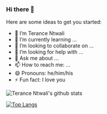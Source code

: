 ### Hi there 👋

Here are some ideas to get you started:

- 🔭 I’m Terance Ntwali
- 🌱 I’m currently learning ...
- 👯 I’m looking to collaborate on ...
- 🤔 I’m looking for help with ...
- 💬 Ask me about ...
- 📫 How to reach me: ...
- 😄 Pronouns: he/him/his
- ⚡ Fun fact: I love you

![Terance Ntwali's github stats](https://github-readme-stats.vercel.app/api?username=ntwalitera&show_icons=true&theme=radical)


[![Top Langs](https://github-readme-stats.vercel.app/api/top-langs/?username=ntwalitera)](https://github.com/anuraghazra/github-readme-stats)



